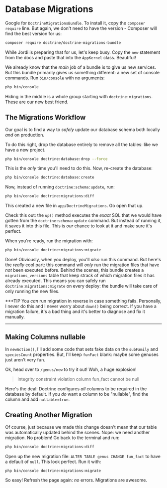 # Database Migrations

Google for `DoctrineMigrationsBundle`. To install it, copy the `composer require`
line. But again, we don't need to have the version - Composer will find the best
version for us:

```bash
composer require doctrine/doctrine-migrations-bundle
```

While Jordi is preparing that for us, let's keep busy. Copy the `new` statement from
the docs and paste that into the `AppKernel` class. Beautiful!

We already know that the *main* job of a bundle is to give us new services. But this
bundle primarily gives us something different: a new set of console commands. Run
`bin/console` with no arguments:

```bash
php bin/console
```

Hiding in the middle is a whole group starting with `doctrine:migrations`. These
are our new best friend.

## The Migrations Workflow

Our goal is to find a way to *safely* update our database schema both locally *and*
on production.

To do this right, drop the database entirely to remove all the tables: like we have
a new project.

```bash
php bin/console doctrine:database:drop --force
```

This is the *only* time you'll need to do this. Now, re-create the database:

```bash
php bin/console doctrine:database:create
```

Now, instead of running `doctrine:schema:update`, run:

```bash
php bin/console doctrine:migrations:diff
```

This created a new file in `app/DoctrineMigrations`. Go open that up.

Check this out: the `up()` method executes the *exact* SQL that we would have gotten
from the `doctrine:schema:update` command. But instead of running it, it saves it
into this file. This is *our* chance to look at it and make sure it's perfect.

When you're ready, run the migration with:

```bash
php bin/console doctrine:migrations:migrate
```

Done! Obviously, when you deploy, you'll *also* run this command. But here's the
*really* cool part: this command will *only* run the migration files that have *not*
been executed before. Behind the scenes, this bundle creates a `migrations_versions`
table that keep strack of which migration files it has already executed. This means
you can safely run `doctrine:migrations:migrate` on every deploy: the bundle will
take care of only running the new files.

***TIP
You *can* run migration in reverse in case something fails. Personally, I never
do this and I never worry about `down()` being correct. If you have a migration
failure, it's a bad thing and it's better to diagnose and fix it manually.
***

## Making Columns nullable

In `newAction()`, I'll add some code that sets fake data on the `subFamily`
and `speciesCount` properties. But, I'll keep `funFact` blank: maybe some genuses just aren't
very fun.

Ok, head over to `/genus/new` to try it out! Woh, a huge explosion!

> Integrity constraint violation column fun_fact cannot be null

Here's the deal: Doctrine configures *all* columns to be required in the database
by default. If you *do* want a column to be "nullable", find the column and add
`nullable=true`.

## Creating Another Migration

Of course, just because we made this change doesn't mean that our table was automatically
updated behind the scenes. Nope: we need another migration. No problem! Go back to
the terminal and run:

```bash
php bin/console doctrine:migrations:diff
```

Open up the new migration file: `ALTER TABLE genus CHANGE fun_fact` to have a default
of `null`. This look perfect. Run it with:

```bash
php bin/console doctrine:migrations:migrate
```

So easy! Refresh the page again: *no* errors. Migrations are awesome.

